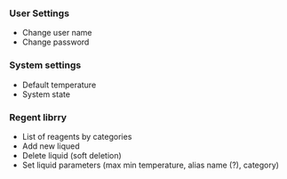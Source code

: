 ### User Settings
* Change user name
* Change password

### System settings
* Default temperature
* System state


### Regent librry
* List of reagents by categories
* Add new liqued
* Delete liquid (soft deletion)
* Set liquid parameters (max min temperature, alias name (?), category)

